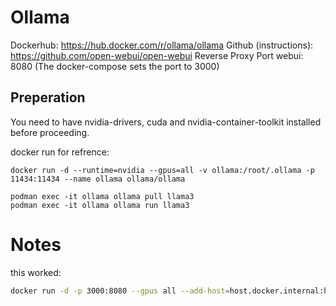 # Ollama

Dockerhub: https://hub.docker.com/r/ollama/ollama
Github (instructions): https://github.com/open-webui/open-webui
Reverse Proxy Port webui: 8080 (The docker-compose sets the port to 3000)

## Preperation

You need to have nvidia-drivers, cuda and nvidia-container-toolkit
installed before proceeding.

docker run for refrence:
```
docker run -d --runtime=nvidia --gpus=all -v ollama:/root/.ollama -p 11434:11434 --name ollama ollama/ollama

podman exec -it ollama ollama pull llama3
podman exec -it ollama ollama run llama3
```

# Notes

this worked:
```bash
docker run -d -p 3000:8080 --gpus all --add-host=host.docker.internal:host-gateway -v webui:/app/backend/data --name open-webui --restart always ghcr.io/open-webui/open-webui:cuda
```
